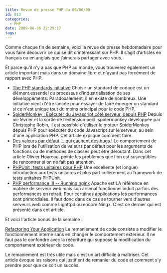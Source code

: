 ```yaml
---
title: Revue de presse PHP du 06/06/09
id: 813
categories:
  - PHP
date: 2009-06-06 22:29:17
tags:
---
```


Comme chaque fin de semaine, voici la revue de presse hebdomadaire pour vous faire découvrir ce qui se dit d'intéressant sur PHP. Il s’agit d’articles en français ou en anglais que j’aimerais partager avec vous.

Et parce qu'il n'y a pas que PHP au monde, vous trouverez également un article important mais dans un domaine libre et n'ayant pas forcément de rapport avec PHP.

*   [The PHP standards initiative](http://www.leftontheweb.com/message/The_PHP_standards_initiative)
Choisir un standard de codage est un élément essentiel du processus d'industrialisation de ses développements. Paradoxalement, il en existe de nombreux.
Une initiative vient d'être lancée pour essayer de faire émerger un standard si ce n'est unique tout du moins principal pour le code PHP.
*   [SpiderMonkey&nbsp;: Exécuter du Javascript côté serveur, depuis PHP](http://blog.pascal-martin.fr/post/spidermonkey-javascript-serveur-depuis-php)
Depuis mi-février et la sortie de l’extension pecl::spidermonkey développée par Christophe Robin, il est possible d'utiliser le moteur SpiderMonkey depuis PHP pour exécuter du code Javascript sur le serveur, au sein d'une application PHP. Cet article explique comment faire.
*   [Des valeurs par défaut … qui cachent des bugs !](http://blog.phppro.fr/?post/2009/05/30/Des-valeurs-par-defaut-qui-cachent-des-bugs)
Le comportement de PHP lors de l'utilisation de valeurs par défaut pour les arguments de fonctions ou de méthodes de classes peut être déroutant.
Dans cet article Olivier Hoareau, pointe les problèmes que l'on est susceptibles de rencontrer si on ne fait pas attention.
*   [PHPUnit : tests unitaires pour PHP](http://www.unixgarden.com/index.php/programmation/phpunit%E2%80%AF-tests-unitaires-pour-php)
Une excellente (et longue) introduction aux tests unitaires et plus particulièrement au framework de tests unitaires PHPUnit.
*   [PHP performance III -- Running nginx](http://till.klampaeckel.de/blog/archives/30-PHP-performance-III-Running-nginx.html)
Apache est LA référence en matière de serveur web mais son arsenal fonctionnel induit parfois des performances en retrait. Pour certaines applications les performances sont primordiales. Il faut donc dans ce cas se tourner vers d'autres serveurs web comme Lighttpd ou encore Ningx. C'est ce dernier qui est présenté dans cet article. 

Et voici l'article bonus de la semaine :

[Refactoring Your Application](http://techportal.ibuildings.com/2009/04/28/refactoring-your-application/)
Le remaniement de code consiste a modifier le fonctionnement interne sans en changer le comportement extérieur. Il ne faut pas le confondre avec la réécriture qui suppose la modification du comportement extérieur du code.

Le remaniement est très utile mais c'est un art difficile à maîtriser. Cet article évoque les raisons qui justifient de remanier du code et comment s'y prendre pour que ce soit un succès.